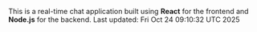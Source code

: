 This is a real-time chat application built using **React** for the frontend and **Node.js** for the backend.
Last updated: Fri Oct 24 09:10:32 UTC 2025
